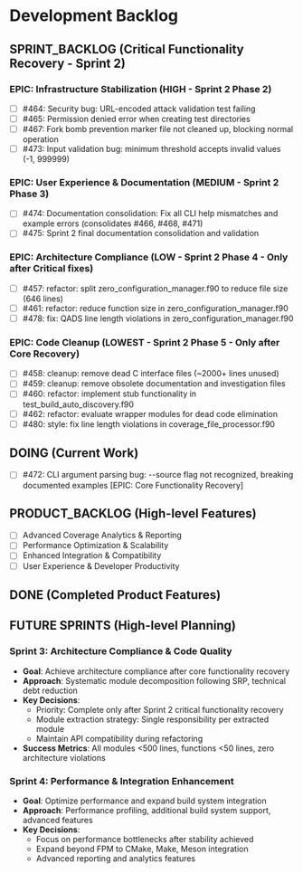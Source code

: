 # Development Backlog

## SPRINT_BACKLOG (Critical Functionality Recovery - Sprint 2)

### EPIC: Infrastructure Stabilization (HIGH - Sprint 2 Phase 2)
- [ ] #464: Security bug: URL-encoded attack validation test failing  
- [ ] #465: Permission denied error when creating test directories
- [ ] #467: Fork bomb prevention marker file not cleaned up, blocking normal operation
- [ ] #473: Input validation bug: minimum threshold accepts invalid values (-1, 999999)

### EPIC: User Experience & Documentation (MEDIUM - Sprint 2 Phase 3)
- [ ] #474: Documentation consolidation: Fix all CLI help mismatches and example errors (consolidates #466, #468, #471)
- [ ] #475: Sprint 2 final documentation consolidation and validation

### EPIC: Architecture Compliance (LOW - Sprint 2 Phase 4 - Only after Critical fixes)
- [ ] #457: refactor: split zero_configuration_manager.f90 to reduce file size (646 lines)
- [ ] #461: refactor: reduce function size in zero_configuration_manager.f90
- [ ] #478: fix: QADS line length violations in zero_configuration_manager.f90

### EPIC: Code Cleanup (LOWEST - Sprint 2 Phase 5 - Only after Core Recovery)
- [ ] #458: cleanup: remove dead C interface files (~2000+ lines unused)
- [ ] #459: cleanup: remove obsolete documentation and investigation files
- [ ] #460: refactor: implement stub functionality in test_build_auto_discovery.f90
- [ ] #462: refactor: evaluate wrapper modules for dead code elimination
- [ ] #480: style: fix line length violations in coverage_file_processor.f90

## DOING (Current Work)
- [ ] #472: CLI argument parsing bug: --source flag not recognized, breaking documented examples [EPIC: Core Functionality Recovery]

## PRODUCT_BACKLOG (High-level Features)
- [ ] Advanced Coverage Analytics & Reporting
- [ ] Performance Optimization & Scalability  
- [ ] Enhanced Integration & Compatibility
- [ ] User Experience & Developer Productivity

## DONE (Completed Product Features)

## FUTURE SPRINTS (High-level Planning)

### Sprint 3: Architecture Compliance & Code Quality
- **Goal**: Achieve architecture compliance after core functionality recovery
- **Approach**: Systematic module decomposition following SRP, technical debt reduction
- **Key Decisions**: 
  - Priority: Complete only after Sprint 2 critical functionality recovery
  - Module extraction strategy: Single responsibility per extracted module
  - Maintain API compatibility during refactoring
- **Success Metrics**: All modules <500 lines, functions <50 lines, zero architecture violations

### Sprint 4: Performance & Integration Enhancement  
- **Goal**: Optimize performance and expand build system integration
- **Approach**: Performance profiling, additional build system support, advanced features
- **Key Decisions**:
  - Focus on performance bottlenecks after stability achieved
  - Expand beyond FPM to CMake, Make, Meson integration
  - Advanced reporting and analytics features